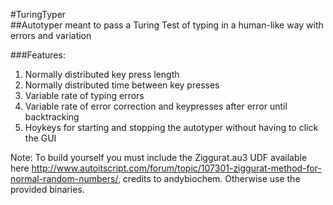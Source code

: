 #TuringTyper   
##Autotyper meant to pass a Turing Test of typing in a human-like way with errors and variation   
      
###Features:      
 1. Normally distributed key press length   
 2. Normally distributed time between key presses   
 3. Variable rate of typing errors   
 4. Variable rate of error correction and keypresses after error until backtracking   
 5. Hoykeys for starting and stopping the autotyper without having to click the GUI   
   
   
   
Note: To build yourself you must include the Ziggurat.au3 UDF available here http://www.autoitscript.com/forum/topic/107301-ziggurat-method-for-normal-random-numbers/, credits to andybiochem.  Otherwise use the provided binaries.   